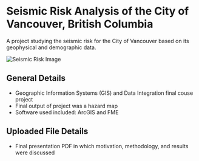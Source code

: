 # Seismic Risk Analysis of the City of Vancouver, British Columbia

A project studying the seismic risk for the City of Vancouver based on its geophysical and demographic data. 

![Seismic Risk Image](/images/seismicRisk.png)

## General Details
- Geographic Information Systems (GIS) and Data Integration final couse project
- Final output of project was a hazard map
- Software used included: ArcGIS and FME

## Uploaded File Details
- Final presentation PDF in which motivation, methodology, and results were discussed
